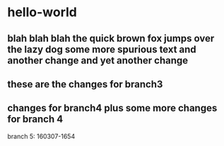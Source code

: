 # hello-world
blah blah blah
the quick brown fox jumps over the lazy dog
some more spurious text
and another change
and yet another change
-----
these are the changes for branch3
----
changes for branch4
plus some more changes for branch 4
-----
branch 5: 160307-1654
